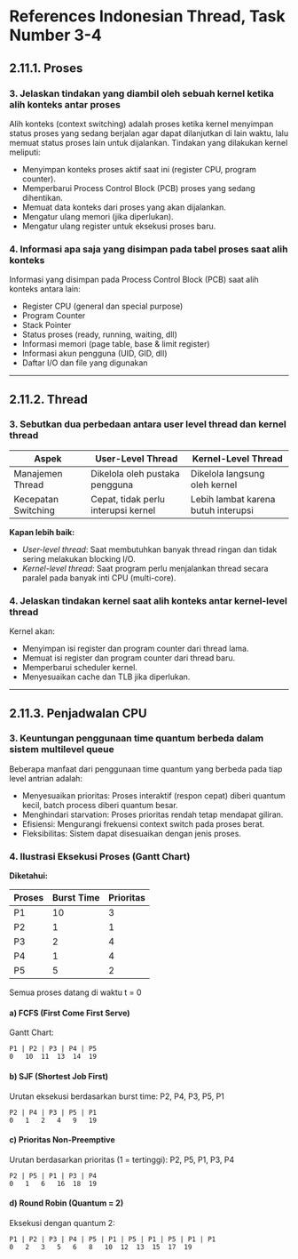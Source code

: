 # References Indonesian Thread, Task Number 3-4

## 2.11.1. Proses

### 3. Jelaskan tindakan yang diambil oleh sebuah kernel ketika alih konteks antar proses
Alih konteks (context switching) adalah proses ketika kernel menyimpan status proses yang sedang berjalan agar dapat dilanjutkan di lain waktu, lalu memuat status proses lain untuk dijalankan. Tindakan yang dilakukan kernel meliputi:

- Menyimpan konteks proses aktif saat ini (register CPU, program counter).
- Memperbarui Process Control Block (PCB) proses yang sedang dihentikan.
- Memuat data konteks dari proses yang akan dijalankan.
- Mengatur ulang memori (jika diperlukan).
- Mengatur ulang register untuk eksekusi proses baru.

### 4. Informasi apa saja yang disimpan pada tabel proses saat alih konteks
Informasi yang disimpan pada Process Control Block (PCB) saat alih konteks antara lain:

- Register CPU (general dan special purpose)
- Program Counter
- Stack Pointer
- Status proses (ready, running, waiting, dll)
- Informasi memori (page table, base & limit register)
- Informasi akun pengguna (UID, GID, dll)
- Daftar I/O dan file yang digunakan

---

## 2.11.2. Thread

### 3. Sebutkan dua perbedaan antara user level thread dan kernel thread

| Aspek                    | User-Level Thread                         | Kernel-Level Thread                      |
|--------------------------|-------------------------------------------|------------------------------------------|
| Manajemen Thread         | Dikelola oleh pustaka pengguna            | Dikelola langsung oleh kernel            |
| Kecepatan Switching      | Cepat, tidak perlu interupsi kernel       | Lebih lambat karena butuh interupsi      |

**Kapan lebih baik:**
- *User-level thread*: Saat membutuhkan banyak thread ringan dan tidak sering melakukan blocking I/O.
- *Kernel-level thread*: Saat program perlu menjalankan thread secara paralel pada banyak inti CPU (multi-core).

### 4. Jelaskan tindakan kernel saat alih konteks antar kernel-level thread

Kernel akan:

- Menyimpan isi register dan program counter dari thread lama.
- Memuat isi register dan program counter dari thread baru.
- Memperbarui scheduler kernel.
- Menyesuaikan cache dan TLB jika diperlukan.

---

## 2.11.3. Penjadwalan CPU

### 3. Keuntungan penggunaan time quantum berbeda dalam sistem multilevel queue

Beberapa manfaat dari penggunaan time quantum yang berbeda pada tiap level antrian adalah:

- Menyesuaikan prioritas: Proses interaktif (respon cepat) diberi quantum kecil, batch process diberi quantum besar.
- Menghindari starvation: Proses prioritas rendah tetap mendapat giliran.
- Efisiensi: Mengurangi frekuensi context switch pada proses berat.
- Fleksibilitas: Sistem dapat disesuaikan dengan jenis proses.

### 4. Ilustrasi Eksekusi Proses (Gantt Chart)

**Diketahui:**

| Proses | Burst Time | Prioritas |
|--------|------------|-----------|
| P1     | 10         | 3         |
| P2     | 1          | 1         |
| P3     | 2          | 4         |
| P4     | 1          | 4         |
| P5     | 5          | 2         |

Semua proses datang di waktu t = 0

#### a) FCFS (First Come First Serve)
Gantt Chart:
```
P1 | P2 | P3 | P4 | P5
0   10  11  13  14  19
```

#### b) SJF (Shortest Job First)
Urutan eksekusi berdasarkan burst time: P2, P4, P3, P5, P1
```
P2 | P4 | P3 | P5 | P1
0   1   2   4   9   19
```

#### c) Prioritas Non-Preemptive
Urutan berdasarkan prioritas (1 = tertinggi): P2, P5, P1, P3, P4
```
P2 | P5 | P1 | P3 | P4
0   1   6   16  18  19
```

#### d) Round Robin (Quantum = 2)
Eksekusi dengan quantum 2:
```
P1 | P2 | P3 | P4 | P5 | P1 | P5 | P1 | P5 | P1 | P1
0   2   3   5   6   8   10  12  13  15  17  19
```
